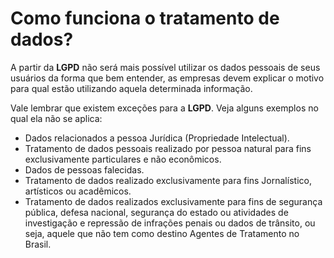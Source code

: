 # Como funciona o tratamento de dados?

A partir da **LGPD** não será mais possível utilizar os dados pessoais de seus usuários da forma que bem entender, as empresas devem explicar o motivo para qual estão utilizando aquela determinada informação.

Vale lembrar que existem exceções para a **LGPD**. Veja alguns exemplos no qual ela não se aplica:

- Dados relacionados a pessoa Jurídica (Propriedade Intelectual).
- Tratamento de dados pessoais realizado por pessoa natural para fins exclusivamente particulares e não econômicos.
- Dados de pessoas falecidas.
- Tratamento de dados realizado exclusivamente para fins Jornalístico, artísticos ou acadêmicos.
- Tratamento de dados realizados exclusivamente para fins de segurança pública, defesa nacional, segurança do estado ou atividades de investigação e repressão de infrações penais ou dados de trânsito, ou seja, aquele que não tem como destino Agentes de Tratamento no Brasil.